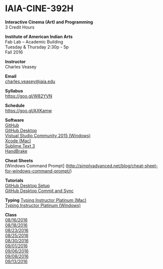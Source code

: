 # IAIA-CINE-392H
**Interactive Cinema (Art) and Programming**  
3 Credit Hours  

**Institute of American Indian Arts**  
Fab Lab – Academic Building  
Tuesday & Thursday 2:30p - 5p   
Fall 2016  

**Instructor**    
Charles Veasey   

**Email**   
charles.veasey@iaia.edu  

**Syllabus**   
https://goo.gl/W82YVN 

**Schedule**  
https://goo.gl/AXKamw

**Software**  
[GitHub](https://github.com/)  
[GitHub Desktop](https://desktop.github.com/)  
[Vistual Studio Community 2015 (Windows)](https://www.visualstudio.com/en-us/products/visual-studio-community-vs.aspx)  
[Xcode (Mac)](https://itunes.apple.com/us/app/xcode/id497799835?mt=12)  
[Sublime Text 3](https://www.sublimetext.com/)  
[HandBrake](https://handbrake.fr/)  

**Cheat Sheets**  
[Windows Command Prompt]
(http://simplyadvanced.net/blog/cheat-sheet-for-windows-command-prompt/)

**Tutorials**  
[GitHub Desktop Setup](https://goo.gl/E78LlZ)  
[GitHub Desktop Commit and Sync](https://goo.gl/I6p9Ml)  

**Typing**
[Typing Instructor Platinum (Mac)](https://itunes.apple.com/us/app/typing-instructor-platinum/id529553526?mt=12)  
[Typing Instructor Platinum (Windows)](https://www.amazon.com/Individual-Software-8037781-Instructor-Platinum/dp/B001UHMVKO)  

**Class**  
[08/16/2016](class/2016-08-16.md)      
[08/18/2016](class/2016-08-18.md)  
[08/23/2016](class/2016-08-23.md)  
[08/25/2016](class/2016-08-25.md)  
[08/30/2016](class/2016-08-30.md)  
[09/01/2016](class/2016-09-01.md)  
[09/06/2016](class/2016-09-06.md)  
[09/08/2016](class/2016-09-08.md)  
[09/13/2016](class/2016-09-13.md)
